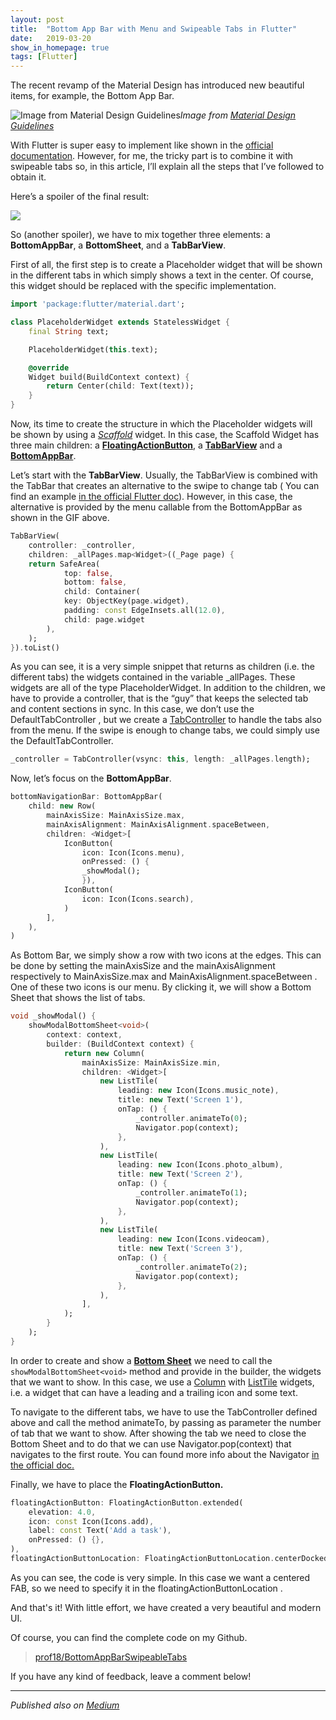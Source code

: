 ```yaml
---
layout: post
title:  "Bottom App Bar with Menu and Swipeable Tabs in Flutter"
date:   2019-03-20
show_in_homepage: true
tags: [Flutter]
---
```


The recent revamp of the Material Design has introduced new beautiful items, for example, the Bottom App Bar.

![Image from [Material Design Guidelines](https://material.io/design/components/app-bars-bottom.html#)](https://cdn-images-1.medium.com/max/3040/1*ToNzjvmwSmUMNQivKv361A.png)*Image from [Material Design Guidelines](https://material.io/design/components/app-bars-bottom.html#)*

With Flutter is super easy to implement like shown in the [official documentation](https://docs.flutter.io/flutter/material/BottomAppBar-class.html). However, for me, the tricky part is to combine it with swipeable tabs so, in this article, I’ll explain all the steps that I’ve followed to obtain it.

Here’s a spoiler of the final result:

![](https://cdn-images-1.medium.com/max/2000/1*1hnvZF-24FwU25FAdWQiGg.gif)

So (another spoiler), we have to mix together three elements: a **BottomAppBar**, a **BottomSheet**, and a **TabBarView**.

First of all, the first step is to create a Placeholder widget that will be shown in the different tabs in which simply shows a text in the center. Of course, this widget should be replaced with the specific implementation.

```dart
import 'package:flutter/material.dart';

class PlaceholderWidget extends StatelessWidget {
    final String text;

    PlaceholderWidget(this.text);

    @override
    Widget build(BuildContext context) {
        return Center(child: Text(text));
    }
}
```

Now, its time to create the structure in which the Placeholder widgets will be shown by using a [*Scaffold*](https://docs.flutter.io/flutter/material/Scaffold-class.html) widget. In this case, the Scaffold Widget has three main children: a [**FloatingActionButton**](https://docs.flutter.io/flutter/material/FloatingActionButton-class.html), a [**TabBarView**](https://docs.flutter.io/flutter/material/TabBarView-class.html) and a [**BottomAppBar**](https://docs.flutter.io/flutter/material/BottomAppBar-class.html).

Let’s start with the **TabBarView**. Usually, the TabBarView is combined with the TabBar that creates an alternative to the swipe to change tab ( You can find an example [in the official Flutter doc](https://flutter.dev/docs/cookbook/design/tabs)). However, in this case, the alternative is provided by the menu callable from the BottomAppBar as shown in the GIF above.

```dart
TabBarView(
    controller: _controller,
    children: _allPages.map<Widget>((_Page page) {
    return SafeArea(
            top: false,
            bottom: false,
            child: Container(
            key: ObjectKey(page.widget),
            padding: const EdgeInsets.all(12.0),
            child: page.widget
        ),
    );
}).toList()
```    

As you can see, it is a very simple snippet that returns as children (i.e. the different tabs) the widgets contained in the variable _allPages. These widgets are all of the type PlaceholderWidget. In addition to the children, we have to provide a controller, that is the “guy” that keeps the selected tab and content sections in sync. In this case, we don’t use the DefaultTabController , but we create a [TabController](https://docs.flutter.io/flutter/material/TabController-class.html) to handle the tabs also from the menu. If the swipe is enough to change tabs, we could simply use the DefaultTabController.

```dart
_controller = TabController(vsync: this, length: _allPages.length);
```

Now, let’s focus on the **BottomAppBar**.

```dart
bottomNavigationBar: BottomAppBar(
    child: new Row(
        mainAxisSize: MainAxisSize.max,
        mainAxisAlignment: MainAxisAlignment.spaceBetween,
        children: <Widget>[
            IconButton(
                icon: Icon(Icons.menu),
                onPressed: () {
                _showModal();
                }),
            IconButton(
                icon: Icon(Icons.search),
            )
        ],
    ),
)
```    

As Bottom Bar, we simply show a row with two icons at the edges. This can be done by setting the mainAxisSize and the mainAxisAlignment respectively to MainAxisSize.max and MainAxisAlignment.spaceBetween . One of these two icons is our menu. By clicking it, we will show a Bottom Sheet that shows the list of tabs.

```dart
void _showModal() {
    showModalBottomSheet<void>(
        context: context,
        builder: (BuildContext context) {
            return new Column(
                mainAxisSize: MainAxisSize.min,
                children: <Widget>[
                    new ListTile(
                        leading: new Icon(Icons.music_note),
                        title: new Text('Screen 1'),
                        onTap: () {
                            _controller.animateTo(0);
                            Navigator.pop(context);
                        },
                    ),
                    new ListTile(
                        leading: new Icon(Icons.photo_album),
                        title: new Text('Screen 2'),
                        onTap: () {
                            _controller.animateTo(1);
                            Navigator.pop(context);
                        },
                    ),
                    new ListTile(
                        leading: new Icon(Icons.videocam),
                        title: new Text('Screen 3'),
                        onTap: () {
                            _controller.animateTo(2);
                            Navigator.pop(context);
                        },
                    ),
                ],
            );
        }
    );
}
```

In order to create and show a [**Bottom Sheet**](https://docs.flutter.io/flutter/material/BottomSheet-class.html) we need to call the ```showModalBottomSheet<void>``` method and provide in the builder, the widgets that we want to show. In this case, we use a [Column](https://docs.flutter.io/flutter/widgets/Column-class.html) with [ListTile](https://docs.flutter.io/flutter/material/ListTile-class.html) widgets, i.e. a widget that can have a leading and a trailing icon and some text.

To navigate to the different tabs, we have to use the TabController defined above and call the method animateTo, by passing as parameter the number of tab that we want to show. After showing the tab we need to close the Bottom Sheet and to do that we can use Navigator.pop(context) that navigates to the first route. You can found more info about the Navigator [in the official doc.](https://flutter.dev/docs/cookbook/navigation/navigation-basics)

Finally, we have to place the **FloatingActionButton.**

```dart
floatingActionButton: FloatingActionButton.extended(
    elevation: 4.0,
    icon: const Icon(Icons.add),
    label: const Text('Add a task'),
    onPressed: () {},
),
floatingActionButtonLocation: FloatingActionButtonLocation.centerDocked,
```    

As you can see, the code is very simple. In this case we want a centered FAB, so we need to specify it in the floatingActionButtonLocation .

And that's it! With little effort, we have created a very beautiful and modern UI.

Of course, you can find the complete code on my Github.

> [prof18/BottomAppBarSwipeableTabs](https://github.com/prof18/BottomAppBarSwipeableTabs)

If you have any kind of feedback, leave a comment below!

----

*Published also on [Medium](https://medium.com/@marcogomiero/bottom-app-bar-with-menu-and-swipeable-tabs-in-flutter-285ff2042cb8)*
